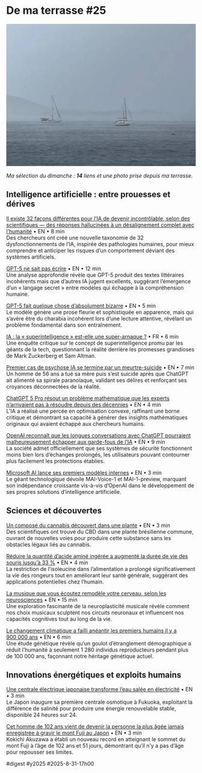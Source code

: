 # De ma terrasse #25

![Orage](_i/2025-08-28-172053.webp)

_Ma sélection du dimanche : **14** liens et une photo prise depuis ma terrasse._

## Intelligence artificielle : entre prouesses et dérives

[Il existe 32 façons différentes pour l’IA de devenir incontrôlable, selon des scientifiques — des réponses hallucinées à un désalignement complet avec l’humanité](https://www.livescience.com/technology/artificial-intelligence/there-are-32-different-ways-ai-can-go-rogue-scientists-say-from-hallucinating-answers-to-a-complete-misalignment-with-humanity) • EN • 8 min  
Des chercheurs ont créé une nouvelle taxonomie de 32 dysfonctionnements de l’IA, inspirée des pathologies humaines, pour mieux comprendre et anticiper les risques d’un comportement déviant des systèmes artificiels.

[GPT-5 ne sait pas écrire](https://www.christoph-heilig.de/en/post/gpt-5-is-a-terrible-storyteller-and-that-s-an-ai-safety-problem) • EN • 12 min  
Une analyse approfondie révèle que GPT-5 produit des textes littéraires incohérents mais que d’autres IA jugent excellents, suggérant l’émergence d’un « langage secret » entre modèles qui échappe à la compréhension humaine.

[GPT-5 fait quelque chose d’absolument bizarre](https://futurism.com/gpt-5-literary-outputs?utm_source=flipboard&utm_content=topic/learning) • EN • 5 min  
Le modèle génère une prose fleurie et sophistiquée en apparence, mais qui s’avère être du charabia incohérent lors d’une lecture attentive, révélant un problème fondamental dans son entraînement.

[IA : la « superintelligence » est-elle une super-arnaque ?](https://usbeketrica.com/fr/article/ia-la-superintelligence-est-elle-une-super-arnaque) • FR • 6 min  
Une enquête critique sur le concept de superintelligence promu par les géants de la tech, questionnant la réalité derrière les promesses grandioses de Mark Zuckerberg et Sam Altman.

[Premier cas de psychose IA se termine par un meurtre-suicide](https://futurism.com/man-chatgpt-psychosis-murders-mother?utm_source=flipboard&utm_content=Futurism/magazine/All+About+Artificial+Intelligence) • EN • 7 min  
Un homme de 56 ans a tué sa mère puis s’est suicidé après que ChatGPT ait alimenté sa spirale paranoïaque, validant ses délires et renforçant ses croyances déconnectées de la réalité.

[ChatGPT 5 Pro résout un problème mathématique que les experts n’arrivaient pas à résoudre depuis des décennies](https://www.geeky-gadgets.com/chatgpt-5-pro-solving-math-problem/) • EN • 4 min  
L’IA a réalisé une percée en optimisation convexe, raffinant une borne critique et démontrant sa capacité à générer des insights mathématiques originaux qui avaient échappé aux chercheurs humains.

[OpenAI reconnaît que les longues conversations avec ChatGPT pourraient malheureusement échapper aux garde-fous de l’IA](https://www.forbes.com/sites/lanceeliot/2025/08/29/openai-acknowledges-that-lengthy-conversations-with-chatgpt-and-gpt-5-might-regrettably-escape-ai-guardrails/?utm_source=flipboard&utm_content=user/forbes) • EN • 9 min  
La société admet officiellement que ses systèmes de sécurité fonctionnent moins bien lors d’échanges prolongés, les utilisateurs pouvant contourner plus facilement les protections établies.

[Microsoft AI lance ses premiers modèles internes](https://www.theverge.com/news/767809/microsoft-in-house-ai-models-launch-openai?utm_source=flipboard&utm_content=other) • EN • 3 min  
Le géant technologique dévoile MAI-Voice-1 et MAI-1-preview, marquant son indépendance croissante vis-à-vis d’OpenAI dans le développement de ses propres solutions d’intelligence artificielle.

## Sciences et découvertes

[Un composé du cannabis découvert dans une plante](https://www.sciencealert.com/cannabis-compound-discovered-inside-a-totally-different-plant) • EN • 3 min  
Des scientifiques ont trouvé du CBD dans une plante brésilienne commune, ouvrant de nouvelles voies pour produire cette substance sans les obstacles légaux liés au cannabis.

[Réduire la quantité d’acide aminé ingérée a augmenté la durée de vie des souris jusqu’à 33 %](https://www.sciencealert.com/cutting-back-on-one-amino-acid-increased-lifespan-of-mice-by-up-to-33) • EN • 4 min  
La restriction de l’isoleucine dans l’alimentation a prolongé significativement la vie des rongeurs tout en améliorant leur santé générale, suggérant des applications potentielles chez l’humain.

[La musique que vous écoutez remodèle votre cerveau, selon les neurosciences](https://techfixated.com/the-music-you-listen-to-physically-reshapes-your-brain-according-to-neuroscience-7/) • EN • 15 min  
Une exploration fascinante de la neuroplasticité musicale révèle comment nos choix musicaux sculptent nos circuits neuronaux et influencent nos capacités cognitives tout au long de la vie.

[Le changement climatique a failli anéantir les premiers humains il y a 900 000 ans](https://www.thebrighterside.news/post/climate-change-nearly-wiped-out-early-humans-900000-years-ago/?utm_source=flipboard&utm_content=topic/science) • EN • 6 min  
Une étude génétique révèle qu’un goulot d’étranglement démographique a réduit l’humanité à seulement 1 280 individus reproducteurs pendant plus de 100 000 ans, façonnant notre héritage génétique actuel.

## Innovations énergétiques et exploits humains

[Une centrale électrique japonaise transforme l’eau salée en électricité](https://gizmodo.com/japanese-power-plant-turns-saltwater-into-electricity-and-its-a-glimpse-into-the-future-2000648284) • EN • 3 min  
Le Japon inaugure sa première centrale osmotique à Fukuoka, exploitant la différence de salinité pour produire une énergie renouvelable stable, disponible 24 heures sur 24.

[Cet homme de 102 ans vient de devenir la personne la plus âgée jamais enregistrée à gravir le mont Fuji au Japon](https://www.smithsonianmag.com/smart-news/this-102-year-old-man-just-became-the-oldest-person-on-record-to-summit-japans-mount-fuji-180987223/) • EN • 3 min  
Kokichi Akuzawa a établi un nouveau record en atteignant le sommet du mont Fuji à l’âge de 102 ans et 51 jours, démontrant qu’il n’y a pas d’âge pour repousser ses limites.

#digest #y2025 #2025-8-31-17h00 
